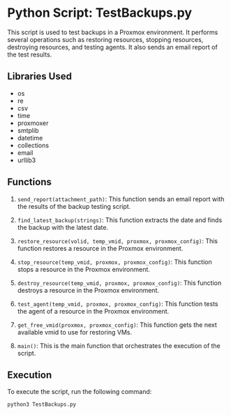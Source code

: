 # Python Script: TestBackups.py

This script is used to test backups in a Proxmox environment. It performs several operations such as restoring resources, stopping resources, destroying resources, and testing agents. It also sends an email report of the test results.

## Libraries Used

- os
- re
- csv
- time
- proxmoxer
- smtplib
- datetime
- collections
- email
- urllib3

## Functions

1. `send_report(attachment_path)`: This function sends an email report with the results of the backup testing script.

2. `find_latest_backup(strings)`: This function extracts the date and finds the backup with the latest date.

3. `restore_resource(volid, temp_vmid, proxmox, proxmox_config)`: This function restores a resource in the Proxmox environment.

4. `stop_resource(temp_vmid, proxmox, proxmox_config)`: This function stops a resource in the Proxmox environment.

5. `destroy_resource(temp_vmid, proxmox, proxmox_config)`: This function destroys a resource in the Proxmox environment.

6. `test_agent(temp_vmid, proxmox, proxmox_config)`: This function tests the agent of a resource in the Proxmox environment.

7. `get_free_vmid(proxmox, proxmox_config)`: This function gets the next available vmid to use for restoring VMs.

8. `main()`: This is the main function that orchestrates the execution of the script.

## Execution

To execute the script, run the following command:

```bash
python3 TestBackups.py
